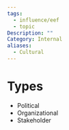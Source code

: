 ```yaml
---
tags:
  - influence/eef
  - topic
Description: ""
Category: Internal
aliases:
  - Cultural
---
```

# Types
- Political
- Organizational
- Stakeholder